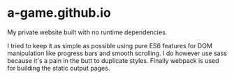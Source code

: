 # a-game.github.io
My private website built with no runtime dependencies.

I tried to keep it as simple as possible using pure ES6 features for DOM manipulation like progress bars and smooth scrolling.
I do however use sass because it's a pain in the butt to duplicate styles.
Finally webpack is used for building the static output pages.

